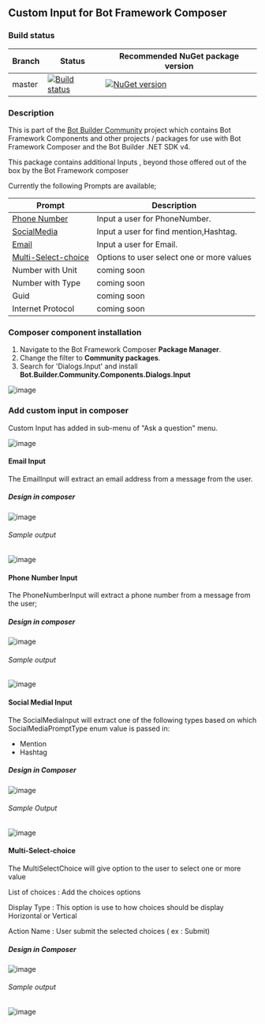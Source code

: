 ## Custom Input for Bot Framework Composer 

### Build status
| Branch | Status | Recommended NuGet package version |
| ------ | ------ | ------ |
| master | [![Build status](https://ci.appveyor.com/api/projects/status/b9123gl3kih8x9cb?svg=true)](https://ci.appveyor.com/project/garypretty/botbuilder-community) | [![NuGet version](https://img.shields.io/badge/NuGet-1.0.39-blue.svg)](https://www.nuget.org/packages/Bot.Builder.Community.Components.Dialogs.Input/) |

### Description
This is part of the [Bot Builder Community](https://github.com/garypretty/botbuilder-community) project which contains Bot Framework Components and other projects / packages for use with Bot Framework Composer and the Bot Builder .NET SDK v4.

This package contains additional Inputs , beyond those offered out of the box by the Bot Framework composer

Currently the following Prompts are available;

| Prompt | Description |
| ------ | ------ |
| [Phone Number](#Phone-Number-Input) | Input a user for PhoneNumber. |
| [SocialMedia](#Social-Medial-Input) | Input a user for find mention,Hashtag. |
| [Email](#Email-Input) | Input a user for Email. |
| [Multi-Select-choice](#Multi-Select-choice) | Options to user select one or more values |
| Number with Unit | coming soon |
| Number with Type | coming soon |
| Guid | coming soon | 
| Internet Protocol | coming soon | 

### Composer component installation

1. Navigate to the Bot Framework Composer **Package Manager**.
2. Change the filter to **Community packages**.
3. Search for 'Dialogs.Input' and install **Bot.Builder.Community.Components.Dialogs.Input**

![image](https://user-images.githubusercontent.com/16264167/122669120-233a1d00-d1bc-11eb-8c48-91fe4bbb0e27.png)


### Add custom input in composer 

Custom Input has added in sub-menu of "Ask a question" menu.

![image](https://user-images.githubusercontent.com/16264167/122669223-93e13980-d1bc-11eb-96bc-003c34802854.png)


#### Email Input

The EmailInput will extract an email address from a message from the user.

##### Design in composer

![image](https://user-images.githubusercontent.com/16264167/122669432-96905e80-d1bd-11eb-84c3-1ed7c17172f6.png)

###### Sample output

![image](https://user-images.githubusercontent.com/16264167/122669747-14a13500-d1bf-11eb-8e7d-20902a7cee14.png)




#### Phone Number Input

The PhoneNumberInput will extract a phone number from a message from the user;

##### Design in composer

![image](https://user-images.githubusercontent.com/16264167/122669543-32ba6580-d1be-11eb-86a0-13262f937027.png)

###### Sample output

![image](https://user-images.githubusercontent.com/16264167/122669556-406feb00-d1be-11eb-9094-2f8fc434fe3d.png)


#### Social Medial Input

The SocialMediaInput will extract one of the following types based on which SocialMediaPromptType enum value is passed in:

* Mention
* Hashtag

##### Design in Composer

![image](https://user-images.githubusercontent.com/16264167/122669683-c724c800-d1be-11eb-9696-dc54829df674.png)

###### Sample Output

![image](https://user-images.githubusercontent.com/16264167/122669692-d146c680-d1be-11eb-986e-979b630f28a8.png)



#### Multi-Select-choice
The MultiSelectChoice will give option to the user to select one or more value

List of choices : Add the choices options 

Display Type : This option is use to how choices should be display Horizontal or Vertical

Action Name :  User submit the selected choices ( ex : Submit)


##### Design in Composer

![image](https://user-images.githubusercontent.com/16264167/122669978-ecfe9c80-d1bf-11eb-95dc-66aaa69fe8c4.png)

###### Sample output

![image](https://user-images.githubusercontent.com/16264167/122669987-f7209b00-d1bf-11eb-9c6f-4e72fe8850e5.png)


